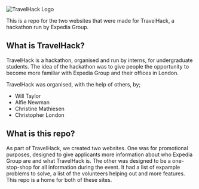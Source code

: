 ![TravelHack Logo](https://travelaid-volunteer-photos.s3.eu-west-2.amazonaws.com/travelhack-logo "TravelHack Logo")

This is a repo for the two websites that were made for TravelHack, a hackathon run by Expedia Group. 

## What is TravelHack?
TravelHack is a hackathon, organised and run by interns, for undergraduate students. The idea of the hackathon was to give people the opportunity to become more familiar with Expedia Group and their offices in London. 

TravelHack was organised, with the help of others, by;
* Will Taylor
* Alfie Newman
* Christine Mathiesen
* Christopher London


## What is this repo?
As part of TravelHack, we created two websites. One was for promotional purposes, designed to give applicants more information about who Expedia Group are and what TravelHack is. The other was designed to be a one-stop-shop for all information during the event. It had a list of expample problems to solve, a list of the volunteers helping out and more features. This repo is a home for both of these sites.
